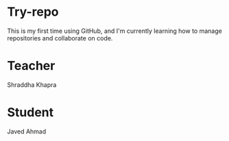 # Try-repo
This is my first time using GitHub, and I'm currently learning how to manage repositories and collaborate on code.

# Teacher
Shraddha Khapra

# Student
Javed Ahmad 